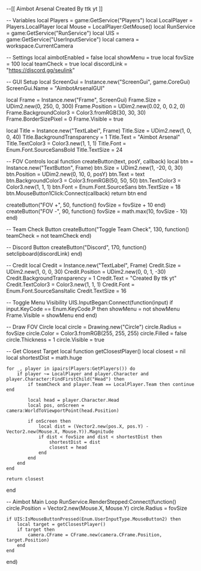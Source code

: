 --[[
Aimbot Arsenal
Created By ttk yt
]]

-- Variables
local Players = game:GetService("Players")
local LocalPlayer = Players.LocalPlayer
local Mouse = LocalPlayer:GetMouse()
local RunService = game:GetService("RunService")
local UIS = game:GetService("UserInputService")
local camera = workspace.CurrentCamera

-- Settings
local aimbotEnabled = false
local showMenu = true
local fovSize = 100
local teamCheck = true
local discordLink = "https://discord.gg/seulink"

-- GUI Setup
local ScreenGui = Instance.new("ScreenGui", game.CoreGui)
ScreenGui.Name = "AimbotArsenalGUI"

local Frame = Instance.new("Frame", ScreenGui)
Frame.Size = UDim2.new(0, 250, 0, 300)
Frame.Position = UDim2.new(0.02, 0, 0.2, 0)
Frame.BackgroundColor3 = Color3.fromRGB(30, 30, 30)
Frame.BorderSizePixel = 0
Frame.Visible = true

local Title = Instance.new("TextLabel", Frame)
Title.Size = UDim2.new(1, 0, 0, 40)
Title.BackgroundTransparency = 1
Title.Text = "Aimbot Arsenal"
Title.TextColor3 = Color3.new(1, 1, 1)
Title.Font = Enum.Font.SourceSansBold
Title.TextSize = 24

-- FOV Controls
local function createButton(text, posY, callback)
	local btn = Instance.new("TextButton", Frame)
	btn.Size = UDim2.new(1, -20, 0, 30)
	btn.Position = UDim2.new(0, 10, 0, posY)
	btn.Text = text
	btn.BackgroundColor3 = Color3.fromRGB(50, 50, 50)
	btn.TextColor3 = Color3.new(1, 1, 1)
	btn.Font = Enum.Font.SourceSans
	btn.TextSize = 18
	btn.MouseButton1Click:Connect(callback)
	return btn
end

createButton("FOV +", 50, function() fovSize = fovSize + 10 end)
createButton("FOV -", 90, function() fovSize = math.max(10, fovSize - 10) end)

-- Team Check Button
createButton("Toggle Team Check", 130, function()
	teamCheck = not teamCheck
end)

-- Discord Button
createButton("Discord", 170, function()
	setclipboard(discordLink)
end)

-- Credit
local Credit = Instance.new("TextLabel", Frame)
Credit.Size = UDim2.new(1, 0, 0, 30)
Credit.Position = UDim2.new(0, 0, 1, -30)
Credit.BackgroundTransparency = 1
Credit.Text = "Created By ttk yt"
Credit.TextColor3 = Color3.new(1, 1, 1)
Credit.Font = Enum.Font.SourceSansItalic
Credit.TextSize = 16

-- Toggle Menu Visibility
UIS.InputBegan:Connect(function(input)
	if input.KeyCode == Enum.KeyCode.P then
		showMenu = not showMenu
		Frame.Visible = showMenu
	end
end)

-- Draw FOV Circle
local circle = Drawing.new("Circle")
circle.Radius = fovSize
circle.Color = Color3.fromRGB(255, 255, 255)
circle.Filled = false
circle.Thickness = 1
circle.Visible = true

-- Get Closest Target
local function getClosestPlayer()
	local closest = nil
	local shortestDist = math.huge

	for _, player in ipairs(Players:GetPlayers()) do
		if player ~= LocalPlayer and player.Character and player.Character:FindFirstChild("Head") then
			if teamCheck and player.Team == LocalPlayer.Team then continue end

			local head = player.Character.Head
			local pos, onScreen = camera:WorldToViewportPoint(head.Position)

			if onScreen then
				local dist = (Vector2.new(pos.X, pos.Y) - Vector2.new(Mouse.X, Mouse.Y)).Magnitude
				if dist < fovSize and dist < shortestDist then
					shortestDist = dist
					closest = head
				end
			end
		end
	end

	return closest
end

-- Aimbot Main Loop
RunService.RenderStepped:Connect(function()
	circle.Position = Vector2.new(Mouse.X, Mouse.Y)
	circle.Radius = fovSize

	if UIS:IsMouseButtonPressed(Enum.UserInputType.MouseButton2) then
		local target = getClosestPlayer()
		if target then
			camera.CFrame = CFrame.new(camera.CFrame.Position, target.Position)
		end
	end
end)
